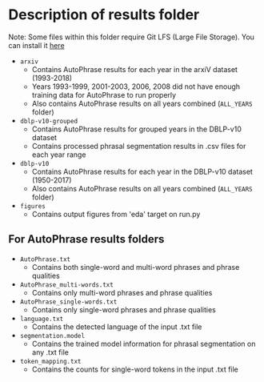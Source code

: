 # Description of results folder

Note: Some files within this folder require Git LFS (Large File Storage). You can install it [here](https://docs.github.com/en/repositories/working-with-files/managing-large-files/installing-git-large-file-storage)

* `arxiv`
    * Contains AutoPhrase results for each year in the arxiV dataset (1993-2018)
    * Years 1993-1999, 2001-2003, 2006, 2008 did not have enough training data for AutoPhrase to run properly
    * Also contains AutoPhrase results on all years combined (`ALL_YEARS` folder)
* `dblp-v10-grouped`
    * Contains AutoPhrase results for grouped years in the DBLP-v10 dataset
    * Contains processed phrasal segmentation results in .csv files for each year range
* `dblp-v10`
    * Contains AutoPhrase results for each year in the DBLP-v10 dataset (1950-2017)
    * Also contains AutoPhrase results on all years combined (`ALL_YEARS` folder)
* `figures`
    * Contains output figures from 'eda' target on run.py


## For AutoPhrase results folders  
* `AutoPhrase.txt`
    * Contains both single-word and multi-word phrases and phrase qualities
* `AutoPhrase_multi-words.txt`
    * Contains only multi-word phrases and phrase qualities
* `AutoPhrase_single-words.txt`
    * Contains only single-word phrases and phrase qualities
* `language.txt`
    * Contains the detected language of the input .txt file
* `segmentation.model`
    * Contains the trained model information for phrasal segmentation on any .txt file
* `token_mapping.txt`
    * Contains the counts for single-word tokens in the input .txt file
